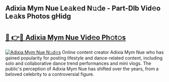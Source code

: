 ## Adixia Mym Nue Le𝚊k𝚎d N𝚞𝚍e - Part-Dlb Vid𝚎o Le𝚊ks Photos gHidg

# <h2><a href="http://fb2tcp0.evod.top/?m=Adixia+Mym+Nue">🔗 👉🔴 Adixia Mym Nue Vid𝚎o Ph𝚘t𝚘s</a></h2>

[![Adixia Mym Nue N𝚞d𝚎s](https://i.imgur.com/8V9OHl7.gif)](http://fb2tcp0.evod.top/?m=Adixia+Mym+Nue)
Online content creator Adixia Mym Nue who has gained popularity for posting lifestyle and dance-related content, including solo and collaborative dance trend performances and mini vlogs. The public's perception of Adixia Mym Nue has shifted over the years, from a beloved celebrity to a controversial figure. 
